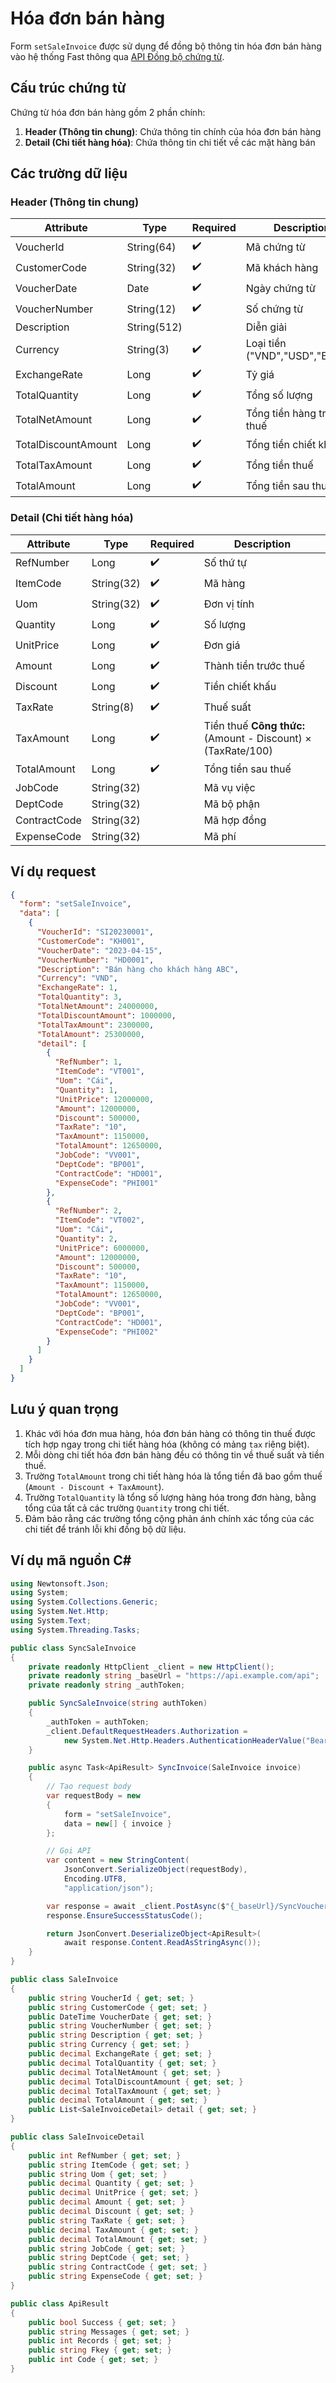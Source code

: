# Hóa đơn bán hàng

Form `setSaleInvoice` được sử dụng để đồng bộ thông tin hóa đơn bán hàng vào hệ thống Fast thông qua [API Đồng bộ chứng từ](../sync-voucher).

## Cấu trúc chứng từ

Chứng từ hóa đơn bán hàng gồm 2 phần chính:

1. **Header (Thông tin chung)**: Chứa thông tin chính của hóa đơn bán hàng
2. **Detail (Chi tiết hàng hóa)**: Chứa thông tin chi tiết về các mặt hàng bán

## Các trường dữ liệu

### Header (Thông tin chung)

| Attribute    | Type        | Required | Description          |
|--------------|-------------|----------|----------------------|
| VoucherId    | String(64)  | ✔️       | Mã chứng từ          |
| CustomerCode | String(32)  | ✔️       | Mã khách hàng        |
| VoucherDate  | Date        | ✔️       | Ngày chứng từ        |
| VoucherNumber| String(12)  | ✔️       | Số chứng từ          |
| Description  | String(512) |          | Diễn giải            |
| Currency     | String(3)   | ✔️       | Loại tiền ("VND","USD","EUR"...) |
| ExchangeRate | Long        | ✔️       | Tỷ giá               |
| TotalQuantity| Long        | ✔️       | Tổng số lượng        |
| TotalNetAmount| Long        | ✔️       | Tổng tiền hàng trước thuế |
| TotalDiscountAmount| Long        | ✔️   | Tổng tiền chiết khấu |
| TotalTaxAmount| Long        | ✔️       | Tổng tiền thuế       |
| TotalAmount  | Long        | ✔️       | Tổng tiền sau thuế   |

### Detail (Chi tiết hàng hóa)

| Attribute    | Type        | Required | Description          |
|--------------|-------------|----------|----------------------|
| RefNumber    | Long        | ✔️       | Số thứ tự            |
| ItemCode     | String(32)  | ✔️       | Mã hàng              |
| Uom          | String(32)  | ✔️       | Đơn vị tính          |
| Quantity     | Long        | ✔️       | Số lượng             |
| UnitPrice    | Long        | ✔️       | Đơn giá              |
| Amount       | Long        | ✔️       | Thành tiền trước thuế|
| Discount     | Long        | ✔️       | Tiền chiết khấu      |
| TaxRate      | String(8)   | ✔️       | Thuế suất            |
| TaxAmount    | Long        | ✔️       | Tiền thuế  **Công thức:** (Amount - Discount) × (TaxRate/100) |
| TotalAmount  | Long        | ✔️       | Tổng tiền sau thuế   |
| JobCode      | String(32)  |          | Mã vụ việc           |
| DeptCode     | String(32)  |          | Mã bộ phận           |
| ContractCode | String(32)  |          | Mã hợp đồng          |
| ExpenseCode  | String(32)  |          | Mã phí               |


## Ví dụ request

```json
{
  "form": "setSaleInvoice",
  "data": [
    {
      "VoucherId": "SI20230001",
      "CustomerCode": "KH001",
      "VoucherDate": "2023-04-15",
      "VoucherNumber": "HD0001",
      "Description": "Bán hàng cho khách hàng ABC",
      "Currency": "VND",
      "ExchangeRate": 1,
      "TotalQuantity": 3,
      "TotalNetAmount": 24000000,
      "TotalDiscountAmount": 1000000,
      "TotalTaxAmount": 2300000,
      "TotalAmount": 25300000,
      "detail": [
        {
          "RefNumber": 1,
          "ItemCode": "VT001",
          "Uom": "Cái",
          "Quantity": 1,
          "UnitPrice": 12000000,
          "Amount": 12000000,
          "Discount": 500000,
          "TaxRate": "10",
          "TaxAmount": 1150000,
          "TotalAmount": 12650000,
          "JobCode": "VV001",
          "DeptCode": "BP001",
          "ContractCode": "HD001",
          "ExpenseCode": "PHI001"
        },
        {
          "RefNumber": 2,
          "ItemCode": "VT002",
          "Uom": "Cái",
          "Quantity": 2,
          "UnitPrice": 6000000,
          "Amount": 12000000,
          "Discount": 500000,
          "TaxRate": "10",
          "TaxAmount": 1150000,
          "TotalAmount": 12650000,
          "JobCode": "VV001",
          "DeptCode": "BP001",
          "ContractCode": "HD001",
          "ExpenseCode": "PHI002"
        }
      ]
    }
  ]
}
```

## Lưu ý quan trọng

1. Khác với hóa đơn mua hàng, hóa đơn bán hàng có thông tin thuế được tích hợp ngay trong chi tiết hàng hóa (không có mảng `tax` riêng biệt).
2. Mỗi dòng chi tiết hóa đơn bán hàng đều có thông tin về thuế suất và tiền thuế.
3. Trường `TotalAmount` trong chi tiết hàng hóa là tổng tiền đã bao gồm thuế (`Amount - Discount + TaxAmount`).
4. Trường `TotalQuantity` là tổng số lượng hàng hóa trong đơn hàng, bằng tổng của tất cả các trường `Quantity` trong chi tiết.
5. Đảm bảo rằng các trường tổng cộng phản ánh chính xác tổng của các chi tiết để tránh lỗi khi đồng bộ dữ liệu.

## Ví dụ mã nguồn C#

```csharp
using Newtonsoft.Json;
using System;
using System.Collections.Generic;
using System.Net.Http;
using System.Text;
using System.Threading.Tasks;

public class SyncSaleInvoice
{
    private readonly HttpClient _client = new HttpClient();
    private readonly string _baseUrl = "https://api.example.com/api";
    private readonly string _authToken;

    public SyncSaleInvoice(string authToken)
    {
        _authToken = authToken;
        _client.DefaultRequestHeaders.Authorization = 
            new System.Net.Http.Headers.AuthenticationHeaderValue("Bearer", _authToken);
    }

    public async Task<ApiResult> SyncInvoice(SaleInvoice invoice)
    {
        // Tạo request body
        var requestBody = new
        {
            form = "setSaleInvoice",
            data = new[] { invoice }
        };

        // Gọi API
        var content = new StringContent(
            JsonConvert.SerializeObject(requestBody),
            Encoding.UTF8,
            "application/json");

        var response = await _client.PostAsync($"{_baseUrl}/SyncVoucher", content);
        response.EnsureSuccessStatusCode();

        return JsonConvert.DeserializeObject<ApiResult>(
            await response.Content.ReadAsStringAsync());
    }
}

public class SaleInvoice
{
    public string VoucherId { get; set; }
    public string CustomerCode { get; set; }
    public DateTime VoucherDate { get; set; }
    public string VoucherNumber { get; set; }
    public string Description { get; set; }
    public string Currency { get; set; }
    public decimal ExchangeRate { get; set; }
    public decimal TotalQuantity { get; set; }
    public decimal TotalNetAmount { get; set; }
    public decimal TotalDiscountAmount { get; set; }
    public decimal TotalTaxAmount { get; set; }
    public decimal TotalAmount { get; set; }
    public List<SaleInvoiceDetail> detail { get; set; }
}

public class SaleInvoiceDetail
{
    public int RefNumber { get; set; }
    public string ItemCode { get; set; }
    public string Uom { get; set; }
    public decimal Quantity { get; set; }
    public decimal UnitPrice { get; set; }
    public decimal Amount { get; set; }
    public decimal Discount { get; set; }
    public string TaxRate { get; set; }
    public decimal TaxAmount { get; set; }
    public decimal TotalAmount { get; set; }
    public string JobCode { get; set; }
    public string DeptCode { get; set; }
    public string ContractCode { get; set; }
    public string ExpenseCode { get; set; }
}

public class ApiResult
{
    public bool Success { get; set; }
    public string Messages { get; set; }
    public int Records { get; set; }
    public string Fkey { get; set; }
    public int Code { get; set; }
}
```